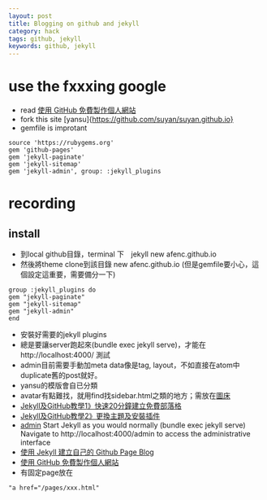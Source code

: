 ```yaml
---
layout: post
title: Blogging on github and jekyll
category: hack
tags: github, jekyll
keywords: github, jekyll
---
```

# use the fxxxing google
* read  [使用 GitHub 免費製作個人網站](https://gitbook.tw/chapters/github/using-github-pages.html)
*  fork this site  [yansu]{https://github.com/suyan/suyan.github.io}
* gemfile is improtant

```
source 'https://rubygems.org'
gem 'github-pages'
gem 'jekyll-paginate'
gem 'jekyll-sitemap'
gem 'jekyll-admin', group: :jekyll_plugins
```
# recording
## install
- 到local github目錄，terminal 下　jekyll new afenc.github.io
- 然後將theme clone到該目錄 new afenc.github.io (但是gemfile要小心，這個設定這重要，需要備分一下)

```
group :jekyll_plugins do
gem "jekyll-paginate"
gem "jekyll-sitemap"
gem "jekyll-admin"
end
```

- 安裝好需要的jekyll plugins
- 總是要讓server跑起來(bundle exec jekyll serve)，才能在	http://localhost:4000/  測試
- admin目前需要手動加meta data像是tag, layout，不如直接在atom中duplicate舊的post就好。
- yansu的模版會自已分類
- avatar有點難找，就用find找sidebar.html之類的地方；需放在[圖床](https://i.imgur.com/2WaoXT8.jpg)
- [Jekyll及GitHub教學1》快速20分鐘建立免費部落格](http://hungchicheng.me/2017/05/11/how-to-make-blog-on-github/)
- [Jekyll及GitHub教學2》更換主題及安裝插件](http://hungchicheng.me/2017/05/13/how-to-make-jekyll-plugin/)
- [admin](https://github.com/jekyll/jekyll-admin)
Start Jekyll as you would normally (bundle exec jekyll serve)
Navigate to http://localhost:4000/admin to access the administrative interface
- [使用 Jekyll 建立自己的 Github Page Blog](https://nk910216.github.io/2017/02/05/HowToSetupBlog/)
- [使用 GitHub 免費製作個人網站](https://gitbook.tw/chapters/github/using-github-pages.html)
- 有固定page放在
```
"a href="/pages/xxx.html"
```
